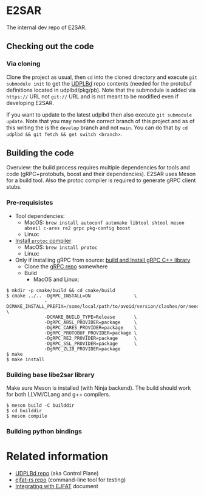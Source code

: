 # E2SAR
The internal dev repo of E2SAR.

## Checking out the code

### Via cloning

Clone the project as usual, then `cd` into the cloned directory and execute `git submodule init` to get the [UDPLBd](https://github.com/esnet/udplbd) repo contents (needed for the protobuf definitions located in udplbd/pkg/pb). Note that the submodule is added via `https://` URL not `git://` URL and is not meant to be modified even if developing E2SAR.

If you want to update to the latest udplbd then also execute `git submodule update`. Note that you may need the correct branch of this project and as of this writing the is the `develop` branch and not `main`. You can do that by `cd udplbd && git fetch && get switch <branch>`.

## Building the code

Overview: the build process requires multiple dependencies for tools and code (gRPC+protobufs, boost and their dependencies). E2SAR uses Meson for a build tool. Also the protoc compiler is required to generate gRPC client stubs.

### Pre-requisistes

- Tool dependencies: 
    - MacOS: `brew install autoconf automake libtool shtool meson abseil c-ares re2 grpc pkg-config boost`
    - Linux: 
- [Install `protoc` compiler](https://grpc.io/docs/protoc-installation/)
    - MacOS: `brew install protoc`
    - Linux: 
- Only if installing gRPC from source: [build and Install gRPC C++ library](https://grpc.io/blog/installation/)
    - Clone the [gRPC repo](https://github.com/grpc/grpc/tree/master) somewhere 
    - Build
        - MacOS and Linux:
```
$ mkdir -p cmake/build && cd cmake/build
$ cmake ../.. -DgRPC_INSTALL=ON                \
              -DCMAKE_INSTALL_PREFIX=/some/local/path/to/avoid/version/clashes/or/need/for/sudo/like/home/user/lib \
              -DCMAKE_BUILD_TYPE=Release       \
              -DgRPC_ABSL_PROVIDER=package     \
              -DgRPC_CARES_PROVIDER=package    \
              -DgRPC_PROTOBUF_PROVIDER=package \
              -DgRPC_RE2_PROVIDER=package      \
              -DgRPC_SSL_PROVIDER=package      \
              -DgRPC_ZLIB_PROVIDER=package
$ make
$ make install
```

### Building base libe2sar library

Make sure Meson is installed (with Ninja backend). The build should work for both LLVM/CLang and g++ compilers.

```
$ meson build -C builddir
$ cd builddir
$ meson compile
```

### Building python bindings


# Related information

- [UDPLBd repo](https://github.com/esnet/udplbd) (aka Control Plane)
- [ejfat-rs repo](https://github.com/esnet/ejfat-rs) (command-line tool for testing)
- [Integrating with EJFAT](https://docs.google.com/document/d/1aUju_pWtHpS0Coesu8dC7HP6LbuKBJZqRYAMSSBtpWQ/edit#heading=h.zbhmzz3u1sna) document


